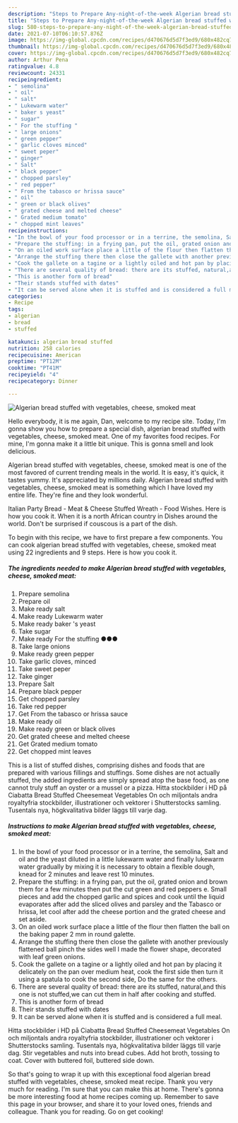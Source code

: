 ```yaml
---
description: "Steps to Prepare Any-night-of-the-week Algerian bread stuffed with vegetables, cheese, smoked meat"
title: "Steps to Prepare Any-night-of-the-week Algerian bread stuffed with vegetables, cheese, smoked meat"
slug: 580-steps-to-prepare-any-night-of-the-week-algerian-bread-stuffed-with-vegetables-cheese-smoked-meat
date: 2021-07-10T06:10:57.876Z
image: https://img-global.cpcdn.com/recipes/d470676d5d7f3ed9/680x482cq70/algerian-bread-stuffed-with-vegetables-cheese-smoked-meat-recipe-main-photo.jpg
thumbnail: https://img-global.cpcdn.com/recipes/d470676d5d7f3ed9/680x482cq70/algerian-bread-stuffed-with-vegetables-cheese-smoked-meat-recipe-main-photo.jpg
cover: https://img-global.cpcdn.com/recipes/d470676d5d7f3ed9/680x482cq70/algerian-bread-stuffed-with-vegetables-cheese-smoked-meat-recipe-main-photo.jpg
author: Arthur Pena
ratingvalue: 4.8
reviewcount: 24331
recipeingredient:
- " semolina"
- " oil"
- " salt"
- " Lukewarm water"
- " baker s yeast"
- " sugar"
- " For the stuffing "
- " large onions"
- " green pepper"
- " garlic cloves minced"
- " sweet peper"
- " ginger"
- " Salt"
- " black pepper"
- " chopped parsley"
- " red pepper"
- " From the tabasco or hrissa sauce"
- " oil"
- " green or black olives"
- " grated cheese and melted cheese"
- " Grated medium tomato"
- " chopped mint leaves"
recipeinstructions:
- "In the bowl of your food processor or in a terrine, the semolina, Salt and oil and the yeast diluted in a little lukewarm water and finally lukewarm water gradually by mixing it is necessary to obtain a flexible dough, knead for 2 minutes and leave rest 10 minutes."
- "Prepare the stuffing: in a frying pan, put the oil, grated onion and brown them for a few minutes then put the cut green and red peppers e. Small pieces and add the chopped garlic and spices and cook until the liquid evaporates after add the sliced ​​olives and parsley and the Tabasco or hrissa, let cool after add the cheese portion and the grated cheese and set aside."
- "On an oiled work surface place a little of the flour then flatten the ball on the baking paper 2 mm in round galette."
- "Arrange the stuffing there then close the gallete with another previously flattened ball pinch the sides well I made the flower shape, decorated with leaf green onions."
- "Cook the gallete on a tagine or a lightly oiled and hot pan by placing it delicately on the pan over medium heat, cook the first side then turn it using a spatula to cook the second side, Do the same for the others."
- "There are several quality of bread: there are its stuffed, natural,and this one is not stuffed,we can cut them in half after cooking and stuffed."
- "This is another form of bread"
- "Their stands stuffed with dates"
- "It can be served alone when it is stuffed and is considered a full meal."
categories:
- Recipe
tags:
- algerian
- bread
- stuffed

katakunci: algerian bread stuffed 
nutrition: 258 calories
recipecuisine: American
preptime: "PT12M"
cooktime: "PT41M"
recipeyield: "4"
recipecategory: Dinner

---
```



![Algerian bread stuffed with vegetables, cheese, smoked meat](https://img-global.cpcdn.com/recipes/d470676d5d7f3ed9/680x482cq70/algerian-bread-stuffed-with-vegetables-cheese-smoked-meat-recipe-main-photo.jpg)

Hello everybody, it is me again, Dan, welcome to my recipe site. Today, I'm gonna show you how to prepare a special dish, algerian bread stuffed with vegetables, cheese, smoked meat. One of my favorites food recipes. For mine, I'm gonna make it a little bit unique. This is gonna smell and look delicious.

Algerian bread stuffed with vegetables, cheese, smoked meat is one of the most favored of current trending meals in the world. It is easy, it's quick, it tastes yummy. It's appreciated by millions daily. Algerian bread stuffed with vegetables, cheese, smoked meat is something which I have loved my entire life. They're fine and they look wonderful.

Italian Party Bread - Meat &amp; Cheese Stuffed Wreath - Food Wishes. Here is how you cook it. When it is a north African country in Dishes around the world. Don&#39;t be surprised if couscous is a part of the dish.


To begin with this recipe, we have to first prepare a few components. You can cook algerian bread stuffed with vegetables, cheese, smoked meat using 22 ingredients and 9 steps. Here is how you cook it.

<!--inarticleads1-->

##### The ingredients needed to make Algerian bread stuffed with vegetables, cheese, smoked meat:

1. Prepare  semolina
1. Prepare  oil
1. Make ready  salt
1. Make ready  Lukewarm water
1. Make ready  baker &#39;s yeast
1. Take  sugar
1. Make ready  For the stuffing ●●●
1. Take  large onions
1. Make ready  green pepper
1. Take  garlic cloves, minced
1. Take  sweet peper
1. Take  ginger
1. Prepare  Salt
1. Prepare  black pepper
1. Get  chopped parsley
1. Take  red pepper
1. Get  From the tabasco or hrissa sauce
1. Make ready  oil
1. Make ready  green or black olives
1. Get  grated cheese and melted cheese
1. Get  Grated medium tomato
1. Get  chopped mint leaves


This is a list of stuffed dishes, comprising dishes and foods that are prepared with various fillings and stuffings. Some dishes are not actually stuffed, the added ingredients are simply spread atop the base food, as one cannot truly stuff an oyster or a mussel or a pizza. Hitta stockbilder i HD på Ciabatta Bread Stuffed Cheesemeat Vegetables On och miljontals andra royaltyfria stockbilder, illustrationer och vektorer i Shutterstocks samling. Tusentals nya, högkvalitativa bilder läggs till varje dag. 

<!--inarticleads2-->

##### Instructions to make Algerian bread stuffed with vegetables, cheese, smoked meat:

1. In the bowl of your food processor or in a terrine, the semolina, Salt and oil and the yeast diluted in a little lukewarm water and finally lukewarm water gradually by mixing it is necessary to obtain a flexible dough, knead for 2 minutes and leave rest 10 minutes.
1. Prepare the stuffing: in a frying pan, put the oil, grated onion and brown them for a few minutes then put the cut green and red peppers e. Small pieces and add the chopped garlic and spices and cook until the liquid evaporates after add the sliced ​​olives and parsley and the Tabasco or hrissa, let cool after add the cheese portion and the grated cheese and set aside.
1. On an oiled work surface place a little of the flour then flatten the ball on the baking paper 2 mm in round galette.
1. Arrange the stuffing there then close the gallete with another previously flattened ball pinch the sides well I made the flower shape, decorated with leaf green onions.
1. Cook the gallete on a tagine or a lightly oiled and hot pan by placing it delicately on the pan over medium heat, cook the first side then turn it using a spatula to cook the second side, Do the same for the others.
1. There are several quality of bread: there are its stuffed, natural,and this one is not stuffed,we can cut them in half after cooking and stuffed.
1. This is another form of bread
1. Their stands stuffed with dates
1. It can be served alone when it is stuffed and is considered a full meal.


Hitta stockbilder i HD på Ciabatta Bread Stuffed Cheesemeat Vegetables On och miljontals andra royaltyfria stockbilder, illustrationer och vektorer i Shutterstocks samling. Tusentals nya, högkvalitativa bilder läggs till varje dag. Stir vegetables and nuts into bread cubes. Add hot broth, tossing to coat. Cover with buttered foil, buttered side down. 

So that's going to wrap it up with this exceptional food algerian bread stuffed with vegetables, cheese, smoked meat recipe. Thank you very much for reading. I'm sure that you can make this at home. There's gonna be more interesting food at home recipes coming up. Remember to save this page in your browser, and share it to your loved ones, friends and colleague. Thank you for reading. Go on get cooking!
